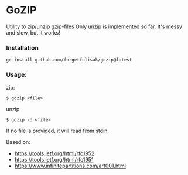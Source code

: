 # GoZIP


Utility to zip/unzip gzip-files
Only unzip is implemented so far.
It's messy and slow, but it works! 


### Installation
```
go install github.com/forgetfulisak/gozip@latest
```

### Usage:
zip:
```
$ gozip <file>
```
unzip:
```
$ gozip -d <file>
```

If no file is provided, it will read from stdin.


Based on:
- https://tools.ietf.org/html/rfc1952
- https://tools.ietf.org/html/rfc1951
- https://www.infinitepartitions.com/art001.html

